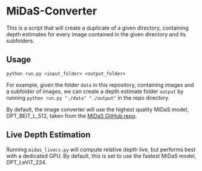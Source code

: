 # MiDaS-Converter

This is a script that will create a duplicate of a given directory, containing depth estimates for every image contained in the given directory and its subfolders. 

## Usage
``python run.py <input_folder> <output_folder>``

For example, given the folder ``data`` in this repository, containing images and a subfolder of images, we can create a depth estimate folder ``output`` by running ``python run.py "./data" "./output"`` in the repo directory.

By default, the image converter will use the highest quality MiDaS model, DPT_BEiT_L_512, taken from the [MiDaS GitHub repo](https://github.com/isl-org/MiDaS).

## Live Depth Estimation
Running ``midas_livecv.py`` will compute relative depth live, but performs best with a dedicated GPU. By default, this is set to use the fastest MiDaS model, DPT_LeViT_224.
